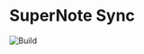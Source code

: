# SuperNote Sync

![Build](https://github.com/adrianba/supernote-sync/actions/workflows/build.yml/badge.svg)
